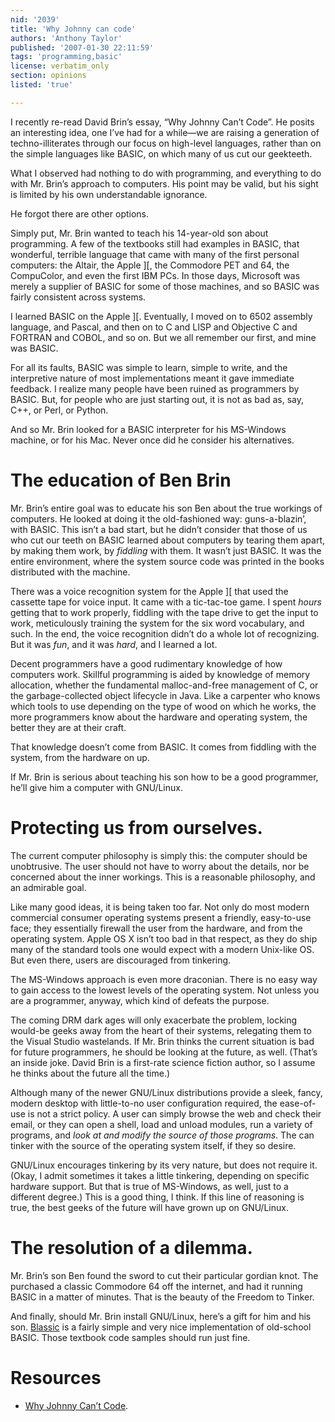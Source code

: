 ```yaml
---
nid: '2039'
title: 'Why Johnny can code'
authors: 'Anthony Taylor'
published: '2007-01-30 22:11:59'
tags: 'programming,basic'
license: verbatim_only
section: opinions
listed: 'true'

---
```

I recently re-read David Brin’s essay, “Why Johnny Can’t Code”. He posits an interesting idea, one I’ve had for a while—we are raising a generation of techno-illiterates through our focus on high-level languages, rather than on the simple languages like BASIC, on which many of us cut our geekteeth.

What I observed had nothing to do with programming, and everything to do with Mr. Brin’s approach to computers. His point may be valid, but his sight is limited by his own understandable ignorance.

He forgot there are other options.


<!--break-->


Simply put, Mr. Brin wanted to teach his 14-year-old son about programming. A few of the textbooks still had examples in BASIC, that wonderful, terrible language that came with many of the first personal computers: the Altair, the Apple ][, the Commodore PET and 64, the CompuColor, and even the first IBM PCs. In those days, Microsoft was merely a supplier of BASIC for some of those machines, and so BASIC was fairly consistent across systems.

I learned BASIC on the Apple ][. Eventually, I moved on to 6502 assembly language, and Pascal, and then on to C and LISP and Objective C and FORTRAN and COBOL, and so on. But we all remember our first, and mine was BASIC.

For all its faults, BASIC was simple to learn, simple to write, and the interpretive nature of most implementations meant it gave immediate feedback. I realize many people have been ruined as programmers by BASIC. But, for people who are just starting out, it is not as bad as, say, C++, or Perl, or Python.

And so Mr. Brin looked for a BASIC interpreter for his MS-Windows machine, or for his Mac. Never once did he consider his alternatives.


# The education of Ben Brin

Mr. Brin’s entire goal was to educate his son Ben about the true workings of computers. He looked at doing it the old-fashioned way: guns-a-blazin’, with BASIC. This isn’t a bad start, but he didn’t consider that those of us who cut our teeth on BASIC learned about computers by tearing them apart, by making them work, by _fiddling_ with them. It wasn’t just BASIC. It was the entire environment, where the system source code was printed in the books distributed with the machine.

There was a voice recognition system for the Apple ][ that used the cassette tape for voice input. It came with a tic-tac-toe game. I spent _hours_ getting that to work properly, fiddling with the tape drive to get the input to work, meticulously training the system for the six word vocabulary, and such. In the end, the voice recognition didn’t do a whole lot of recognizing. But it was _fun_, and it was _hard_, and I learned a lot.

Decent programmers have a good rudimentary knowledge of how computers work. Skillful programming is aided by knowledge of memory allocation, whether the fundamental malloc-and-free management of C, or the garbage-collected object lifecycle in Java. Like a carpenter who knows which tools to use depending on the type of wood on which he works, the more programmers know about the hardware and operating system, the better they are at their craft.

That knowledge doesn’t come from BASIC. It comes from fiddling with the system, from the hardware on up.

If Mr. Brin is serious about teaching his son how to be a good programmer, he’ll give him a computer with GNU/Linux.


# Protecting us from ourselves.

The current computer philosophy is simply this: the computer should be unobtrusive. The user should not have to worry about the details, nor be concerned about the inner workings. This is a reasonable philosophy, and an admirable goal.

Like many good ideas, it is being taken too far. Not only do most modern commercial consumer operating systems present a friendly, easy-to-use face; they essentially firewall the user from the hardware, and from the operating system. Apple OS X isn’t too bad in that respect, as they do ship many of the standard tools one would expect with a modern Unix-like OS. But even there, users are discouraged from tinkering.

The MS-Windows approach is even more draconian. There is no easy way to gain access to the lowest levels of the operating system. Not unless you are a programmer, anyway, which kind of defeats the purpose.

The coming DRM dark ages will only exacerbate the problem, locking would-be geeks away from the heart of their systems, relegating them to the Visual Studio wastelands. If Mr. Brin thinks the current situation is bad for future programmers, he should be looking at the future, as well. (That’s an inside joke. David Brin is a first-rate science fiction author, so I assume he thinks about the future all the time.)

Although many of the newer GNU/Linux distributions provide a sleek, fancy, modern desktop with little-to-no user configuration required, the ease-of-use is not a strict policy. A user can simply browse the web and check their email, or they can open a shell, load and unload modules, run a variety of programs, and _look at and modify the source of those programs_. The can tinker with the source of the operating system itself, if they so desire.

GNU/Linux encourages tinkering by its very nature, but does not require it. (Okay, I admit sometimes it takes a little tinkering, depending on specific hardware support. But that is true of MS-Windows, as well, just to a different degree.) This is a good thing, I think. If this line of reasoning is true, the best geeks of the future will have grown up on GNU/Linux.


# The resolution of a dilemma.

Mr. Brin’s son Ben found the sword to cut their particular gordian knot. The purchased a classic Commodore 64 off the internet, and had it running BASIC in a matter of minutes. That is the beauty of the Freedom to Tinker.

And finally, should Mr. Brin install GNU/Linux, here’s a gift for him and his son. [Blassic](http://blassic.org/) is a fairly simple and very nice implementation of old-school BASIC. Those textbook code samples should run just fine.


# Resources


* [Why Johnny Can’t Code](http://www.salon.com/tech/feature/2006/09/14/basic/index_np.html).

